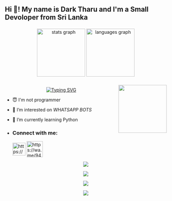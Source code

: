 <h2 align="left">Hi 👋! My name is Dark Tharu and I'm a Small Devoloper from Sri Lanka</h2>

###

<div align="center">
  <img src="https://github-readme-stats.vercel.app/api?username=maurodesouza&hide_title=false&hide_rank=false&show_icons=true&include_all_commits=true&count_private=true&disable_animations=false&theme=dracula&locale=en&hide_border=false" height="150" alt="stats graph"  />
  <img src="https://github-readme-stats.vercel.app/api/top-langs?username=maurodesouza&locale=en&hide_title=false&layout=compact&card_width=320&langs_count=5&theme=dracula&hide_border=false" height="150" alt="languages graph"  />
</div>

###

<img align="right" height="150" src="https://camo.githubusercontent.com/62da68eb62b1e5f175f7d1f0191dd89a653d7908feb22d37d4a0ab07365d6791/68747470733a2f2f6d656469612e67697068792e636f6d2f6d656469612f4d3967624264396e6244724f5475314d71782f67697068792e676966"  />


## <!-- Typing SVG -->
<p align="center">
    <a href="https://github.com/DARK-THARU">
        <img align="center"
        src="https://readme-typing-svg.herokuapp.com/?size=30&width=500&lines=HI...👋+I+am+Dark%20+%20Tharu+...+🙂+☺️"
            alt="Typing SVG"
        />
    </a>
</p>                                
 





- 😇 I'm not programmer
 
- 👀 I’m interested on _WHATSAPP BOTS_

- 🌱 I’m currently learning Python
- <h3 align="left">Connect with me:</h3><p>   <a href="https://www.youtube.com/@Tharuka-Heshan" target="blank"><img align="center" src="https://i.ibb.co/YkThzVT/Seek-Png-com-youtube-icon-png-8071516-1.png" alt="https://www.youtube.com/@Tharuka-Heshan" height="40" width="40" /></a>  <a href="https://wa.me/94743389804" target="blank"><img align="center" src="https://cdn-icons-png.flaticon.com/512/5649/5649647.png" alt="https://wa.me/94743389804" height="50" width="50" /></a> 
</p>



 <p align="center"> <a href="https://github.com/DARK-THARU"><img src="https://github-profile-trophy.vercel.app/?username=DARK-THARU&no-bg=true&no-frame=false&theme=algolia"></a></p>

<p align="center"> <a href="https://github.com/DARK-THARU"><img  src="http://github-readme-streak-stats.herokuapp.com?user=DARK-THARU&theme=github-dark-blue&hide_border=false&background=DDD9DA00&stroke=00AEFF&fire=00AEFF&ring=00AEFF&currStreakNum=00AEFF&currStreakLabel=00AEFF&sideLabels=00AEFF&dates=00AEFF&sideNums=00AEFF"></a></p>
<p align="center"> <a href="https://github.com/DARK-THARU"><img src="https://github-readme-stats.vercel.app/api?username=DARK-THARU&theme=algolia&bg_color=DDD9DA00&text_color=00AEFF&show_icons=TRUE&icon_color=00AEFF" > </a> </p>
<p align="center"> <a href="https://github.com/DARK-THARU"><img src="https://github-readme-stats.vercel.app/api/top-langs/?username=DARK-THARU&hide=css,html&theme=algolia&bg_color=DDD9DA00&text_color=00AEFF" > </a> </p>
